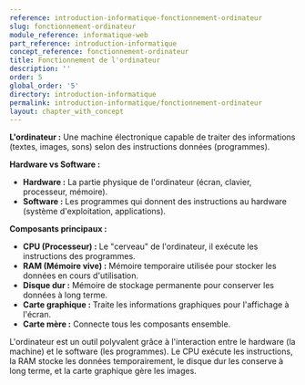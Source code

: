 ```yaml
---
reference: introduction-informatique-fonctionnement-ordinateur
slug: fonctionnement-ordinateur
module_reference: informatique-web
part_reference: introduction-informatique
concept_reference: fonctionnement-ordinateur
title: Fonctionnement de l'ordinateur
description: ''
order: 5
global_order: '5'
directory: introduction-informatique
permalink: introduction-informatique/fonctionnement-ordinateur
layout: chapter_with_concept
---
```


**L'ordinateur :** Une machine électronique capable de traiter des informations (textes, images, sons) selon des instructions données (programmes).

**Hardware vs Software :**

* **Hardware :** La partie physique de l'ordinateur (écran, clavier, processeur, mémoire).
* **Software :** Les programmes qui donnent des instructions au hardware (système d'exploitation, applications).

**Composants principaux :**

* **CPU (Processeur) :** Le "cerveau" de l'ordinateur, il exécute les instructions des programmes.
* **RAM (Mémoire vive) :** Mémoire temporaire utilisée pour stocker les données en cours d'utilisation.
* **Disque dur :** Mémoire de stockage permanente pour conserver les données à long terme.
* **Carte graphique :** Traite les informations graphiques pour l'affichage à l'écran.
* **Carte mère :** Connecte tous les composants ensemble.

L'ordinateur est un outil polyvalent grâce à l'interaction entre le hardware (la machine) et le software (les programmes). Le CPU exécute les instructions, la RAM stocke les données temporairement, le disque dur les conserve à long terme, et la carte graphique gère les images. 